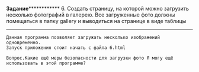 
************************************Задание************************************************
6. Создать страницу, на которой можно загрузить несколько фотографий в галерею.
	Все загруженные фото должны помещаться в папку gallery и выводиться на странице в виде таблицы
*******************************************************************************************


	Данная программа позволяет загружать несколько изображений одновременно.
	Запуск приложения стоит начать с файла 6.html

	Вопрос.Какие ещё меры безопасности для загрузки фото Я могу ещё использовать в этой программе?